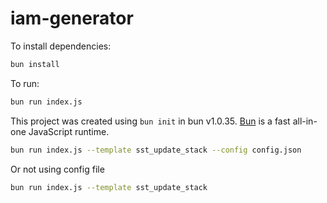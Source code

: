 # iam-generator

To install dependencies:

```bash
bun install
```

To run:

```bash
bun run index.js
```

This project was created using `bun init` in bun v1.0.35. [Bun](https://bun.sh) is a fast all-in-one JavaScript runtime.

```bash
bun run index.js --template sst_update_stack --config config.json
```

Or not using config file

```bash
bun run index.js --template sst_update_stack
```

